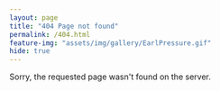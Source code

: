 ```yaml
---
layout: page
title: "404 Page not found"
permalink: /404.html
feature-img: "assets/img/gallery/EarlPressure.gif"
hide: true
---
```


Sorry, the requested page wasn't found on the server.
